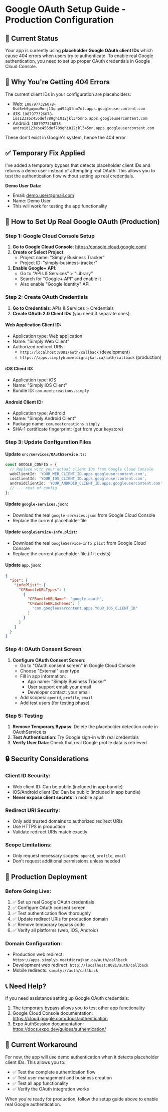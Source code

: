 # Google OAuth Setup Guide - Production Configuration

## 🎯 **Current Status**

Your app is currently using **placeholder Google OAuth client IDs** which cause 404 errors when users try to authenticate. To enable real Google authentication, you need to set up proper OAuth credentials in Google Cloud Console.

## 🚨 **Why You're Getting 404 Errors**

The current client IDs in your configuration are placeholders:
- Web: `1087977326078-0sd6vh6guymu9urj13qnpd94q3fnm7ul.apps.googleusercontent.com`
- iOS: `1087977326078-ios123abc456def789ghi012jkl345mno.apps.googleusercontent.com`
- Android: `1087977326078-android123abc456def789ghi012jkl345mn.apps.googleusercontent.com`

These don't exist in Google's system, hence the 404 error.

## ✅ **Temporary Fix Applied**

I've added a temporary bypass that detects placeholder client IDs and returns a demo user instead of attempting real OAuth. This allows you to test the authentication flow without setting up real credentials.

**Demo User Data:**
- Email: demo.user@gmail.com
- Name: Demo User
- This will work for testing the app functionality

## 🔧 **How to Set Up Real Google OAuth (Production)**

### **Step 1: Google Cloud Console Setup**

1. **Go to Google Cloud Console**: https://console.cloud.google.com/
2. **Create or Select Project**: 
   - Project name: "Simply Business Tracker" 
   - Project ID: "simply-business-tracker"
3. **Enable Google+ API**:
   - Go to "APIs & Services" > "Library"
   - Search for "Google+ API" and enable it
   - Also enable "Google Identity" API

### **Step 2: Create OAuth Credentials**

1. **Go to Credentials**: APIs & Services > Credentials
2. **Create OAuth 2.0 Client IDs** (you need 3 separate ones):

#### **Web Application Client ID:**
- Application type: Web application
- Name: "Simply Web Client"
- Authorized redirect URIs:
  - `http://localhost:8081/auth/callback` (development)
  - `https://apps.simplyb.meetdigrajkar.ca/auth/callback` (production)

#### **iOS Client ID:**
- Application type: iOS
- Name: "Simply iOS Client"
- Bundle ID: `com.meetcreations.simply`

#### **Android Client ID:**
- Application type: Android
- Name: "Simply Android Client"
- Package name: `com.meetcreations.simply`
- SHA-1 certificate fingerprint: (get from your keystore)

### **Step 3: Update Configuration Files**

#### **Update `src/services/OAuthService.ts`:**
```typescript
const GOOGLE_CONFIG = {
  // Replace with your actual client IDs from Google Cloud Console
  webClientId: 'YOUR_WEB_CLIENT_ID.apps.googleusercontent.com',
  iosClientId: 'YOUR_IOS_CLIENT_ID.apps.googleusercontent.com', 
  androidClientId: 'YOUR_ANDROID_CLIENT_ID.apps.googleusercontent.com',
  // ... rest of config
};
```

#### **Update `google-services.json`:**
- Download the real `google-services.json` from Google Cloud Console
- Replace the current placeholder file

#### **Update `GoogleService-Info.plist`:**
- Download the real `GoogleService-Info.plist` from Google Cloud Console
- Replace the current placeholder file (if it exists)

#### **Update `app.json`:**
```json
{
  "ios": {
    "infoPlist": {
      "CFBundleURLTypes": [
        {
          "CFBundleURLName": "google-oauth",
          "CFBundleURLSchemes": [
            "com.googleusercontent.apps.YOUR_IOS_CLIENT_ID"
          ]
        }
      ]
    }
  }
}
```

### **Step 4: OAuth Consent Screen**

1. **Configure OAuth Consent Screen**:
   - Go to "OAuth consent screen" in Google Cloud Console
   - Choose "External" user type
   - Fill in app information:
     - App name: "Simply Business Tracker"
     - User support email: your email
     - Developer contact: your email
   - Add scopes: `openid`, `profile`, `email`
   - Add test users (for testing phase)

### **Step 5: Testing**

1. **Remove Temporary Bypass**: Delete the placeholder detection code in OAuthService.ts
2. **Test Authentication**: Try Google sign-in with real credentials
3. **Verify User Data**: Check that real Google profile data is retrieved

## 🔒 **Security Considerations**

### **Client ID Security:**
- Web client ID: Can be public (included in app bundle)
- iOS/Android client IDs: Can be public (included in app bundle)
- **Never expose client secrets** in mobile apps

### **Redirect URI Security:**
- Only add trusted domains to authorized redirect URIs
- Use HTTPS in production
- Validate redirect URIs match exactly

### **Scope Limitations:**
- Only request necessary scopes: `openid`, `profile`, `email`
- Don't request additional permissions unless needed

## 🚀 **Production Deployment**

### **Before Going Live:**
1. ✅ Set up real Google OAuth credentials
2. ✅ Configure OAuth consent screen
3. ✅ Test authentication flow thoroughly
4. ✅ Update redirect URIs for production domain
5. ✅ Remove temporary bypass code
6. ✅ Verify all platforms (web, iOS, Android)

### **Domain Configuration:**
- Production web redirect: `https://apps.simplyb.meetdigrajkar.ca/auth/callback`
- Development web redirect: `http://localhost:8081/auth/callback`
- Mobile redirects: `simply://auth/callback`

## 📞 **Need Help?**

If you need assistance setting up Google OAuth credentials:
1. The temporary bypass allows you to test other app functionality
2. Google Cloud Console documentation: https://cloud.google.com/docs/authentication
3. Expo AuthSession documentation: https://docs.expo.dev/guides/authentication/

## 🎯 **Current Workaround**

For now, the app will use demo authentication when it detects placeholder client IDs. This allows you to:
- ✅ Test the complete authentication flow
- ✅ Test user management and business creation
- ✅ Test all app functionality
- ✅ Verify the OAuth integration works

When you're ready for production, follow the setup guide above to enable real Google authentication.
